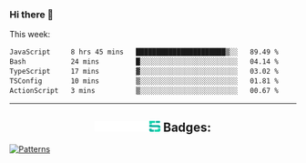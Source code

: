 ### Hi there 👋

This week:
<!--START_SECTION:waka-->

```txt
JavaScript     8 hrs 45 mins   ██████████████████████▒░░   89.49 %
Bash           24 mins         █░░░░░░░░░░░░░░░░░░░░░░░░   04.14 %
TypeScript     17 mins         ▓░░░░░░░░░░░░░░░░░░░░░░░░   03.02 %
TSConfig       10 mins         ▒░░░░░░░░░░░░░░░░░░░░░░░░   01.81 %
ActionScript   3 mins          ▒░░░░░░░░░░░░░░░░░░░░░░░░   00.67 %
```

<!--END_SECTION:waka-->

---

<h2 style="text-align:center; font-weight: bold;" align="center"><img src="https://github.com/layer5io/layer5/blob/master/.github/assets/images/layer5/layer5-light-no-trim.svg" width="115px"> Badges: </h2>

<a href= "https://meshery.layer5.io/user/04079145-d65d-4d0f-a40e-533d358bea83?tab=badges"><img height="224px" src = "https://badges.layer5.io/assets/badges/patterns/patterns.png" alt = "Patterns" /></a>
